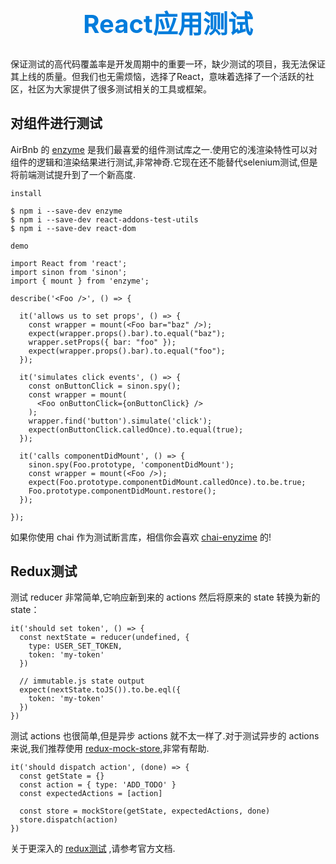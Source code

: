<h1 style="font-size: 40px;text-align:center;color: #007cdc;">React应用测试</h1>

保证测试的高代码覆盖率是开发周期中的重要一环，缺少测试的项目，我无法保证其上线的质量。但我们也无需烦恼，选择了React，意味着选择了一个活跃的社区，社区为大家提供了很多测试相关的工具或框架。

## 对组件进行测试

AirBnb 的 [enzyme](https://github.com/airbnb/enzyme) 是我们最喜爱的组件测试库之一.使用它的浅渲染特性可以对组件的逻辑和渲染结果进行测试,非常神奇.它现在还不能替代selenium测试,但是将前端测试提升到了一个新高度.

`install`
```
$ npm i --save-dev enzyme
$ npm i --save-dev react-addons-test-utils
$ npm i --save-dev react-dom
```

`demo`
```
import React from 'react';
import sinon from 'sinon';
import { mount } from 'enzyme';

describe('<Foo />', () => {

  it('allows us to set props', () => {
    const wrapper = mount(<Foo bar="baz" />);
    expect(wrapper.props().bar).to.equal("baz");
    wrapper.setProps({ bar: "foo" });
    expect(wrapper.props().bar).to.equal("foo");
  });

  it('simulates click events', () => {
    const onButtonClick = sinon.spy();
    const wrapper = mount(
      <Foo onButtonClick={onButtonClick} />
    );
    wrapper.find('button').simulate('click');
    expect(onButtonClick.calledOnce).to.equal(true);
  });

  it('calls componentDidMount', () => {
    sinon.spy(Foo.prototype, 'componentDidMount');
    const wrapper = mount(<Foo />);
    expect(Foo.prototype.componentDidMount.calledOnce).to.be.true;
    Foo.prototype.componentDidMount.restore();
  });

});
```

如果你使用 chai 作为测试断言库，相信你会喜欢 [chai-enyzime](https://github.com/producthunt/chai-enzyme) 的!

## Redux测试

测试 reducer 非常简单,它响应新到来的 actions 然后将原来的 state 转换为新的 state：

```
it('should set token', () => {
  const nextState = reducer(undefined, {
    type: USER_SET_TOKEN,
    token: 'my-token'
  })

  // immutable.js state output
  expect(nextState.toJS()).to.be.eql({
    token: 'my-token'
  })
})
```

测试 actions 也很简单,但是异步 actions 就不太一样了.对于测试异步的 actions 来说,我们推荐使用 [redux-mock-store](https://www.npmjs.com/package/redux-mock-store),非常有帮助.

```
it('should dispatch action', (done) => {
  const getState = {}
  const action = { type: 'ADD_TODO' }
  const expectedActions = [action]

  const store = mockStore(getState, expectedActions, done)
  store.dispatch(action)
})
```

关于更深入的 [redux测试](http://rackt.org/redux/docs/recipes/WritingTests.html) ,请参考官方文档.

